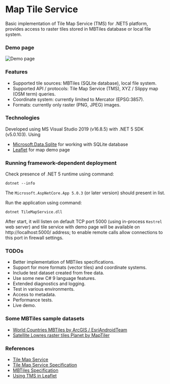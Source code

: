 # Map Tile Service
Basic implementation of Tile Map Service (TMS) for .NET5 platform, provides access to raster tiles stored in MBTiles database or local file system.

### Demo page
![Demo page](https://github.com/apdevelop/tile-map-service-net5/blob/master/Docs/demo-page.png)

### Features
* Supported tile sources: MBTiles (SQLite database), local file system.
* Supported API / protocols: Tile Map Service (TMS), XYZ / Slippy map (OSM term) queries.
* Coordinate system: currently limited to Mercator (EPSG:3857).
* Formats: currently only raster (PNG, JPEG) images.

### Technologies
Developed using MS Visual Studio 2019 (v16.8.5) with .NET 5 SDK (v5.0.103).
Using
* [Microsoft.Data.Sqlite](https://docs.microsoft.com/ru-ru/dotnet/standard/data/sqlite/) for working with SQLite database
* [Leaflet](https://github.com/Leaflet) for map demo page

### Running framework-dependent deployment

Check presence of .NET 5 runtime using command:

`dotnet --info`

The `Microsoft.AspNetCore.App 5.0.3` (or later version) should present in list.

Run the application using command:

`dotnet TileMapService.dll`

After start, it will listen on default TCP port 5000 (using in-process `Kestrel` web server) 
and tile service with demo page will be available on http://localhost:5000/ address; to enable remote calls allow connections to this port in firewall settings.

### TODOs
* Better implementation of MBTiles specifications.
* Support for more formats (vector tiles) and coordinate systems.
* Include test dataset created from free data.
* Use some new C# 9 language features.
* Extended diagnostics and logging.
* Test in various environments.
* Access to metadata.
* Performance tests.
* Live demo.

### Some MBTiles sample datasets
* [World Countries MBTiles by ArcGIS / EsriAndroidTeam](https://www.arcgis.com/home/item.html?id=7b650618563741ca9a5186c1aa69126e)
* [Satellite Lowres raster tiles Planet by MapTiler](https://data.maptiler.com/downloads/dataset/satellite-lowres/)

### References
* [Tile Map Service](https://en.wikipedia.org/wiki/Tile_Map_Service)
* [Tile Map Service Specification](https://wiki.osgeo.org/index.php?title=Tile_Map_Service_Specification)
* [MBTiles Specification](https://github.com/mapbox/mbtiles-spec)
* [Using TMS in Leaflet](http://leafletjs.com/examples/wms/wms.html)
